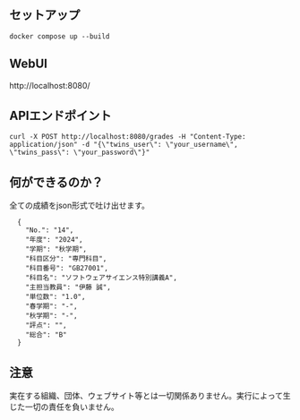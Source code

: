 ## セットアップ
```
docker compose up --build
```
## WebUI

http://localhost:8080/

## APIエンドポイント

```
curl -X POST http://localhost:8080/grades -H "Content-Type: application/json" -d "{\"twins_user\": \"your_username\", \"twins_pass\": \"your_password\"}"
```

## 何ができるのか？

全ての成績をjson形式で吐け出せます。

```
  {
    "No.": "14",
    "年度": "2024",
    "学期": "秋学期",
    "科目区分": "専門科目",
    "科目番号": "GB27001",
    "科目名": "ソフトウェアサイエンス特別講義A",
    "主担当教員": "伊藤 誠",
    "単位数": "1.0",
    "春学期": "-",
    "秋学期": "-",
    "評点": "",
    "総合": "B"
  }
```

## 注意

実在する組織、団体、ウェブサイト等とは一切関係ありません。実行によって生じた一切の責任を負いません。